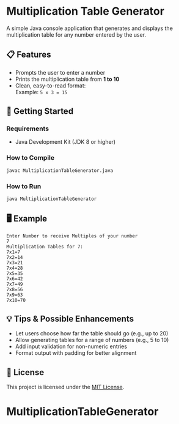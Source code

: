 
# Multiplication Table Generator

A simple Java console application that generates and displays the multiplication table for any number entered by the user.

## 📋 Features

- Prompts the user to enter a number
- Prints the multiplication table from **1 to 10**
- Clean, easy-to-read format:  
  Example: `5 x 3 = 15`

## 🚀 Getting Started

### Requirements

- Java Development Kit (JDK 8 or higher)

### How to Compile

```bash
javac MultiplicationTableGenerator.java
```

### How to Run

```bash
java MultiplicationTableGenerator
```

## 🖥️ Example

```
Enter Number to receive Multiples of your number
7
Multiplication Tables for 7:
7x1=7
7x2=14
7x3=21
7x4=28
7x5=35
7x6=42
7x7=49
7x8=56
7x9=63
7x10=70
```

## 💡 Tips & Possible Enhancements

- Let users choose how far the table should go (e.g., up to 20)
- Allow generating tables for a range of numbers (e.g., 5 to 10)
- Add input validation for non-numeric entries
- Format output with padding for better alignment

## 📄 License

This project is licensed under the [MIT License](https://opensource.org/licenses/MIT).

# MultiplicationTableGenerator
